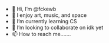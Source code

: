 - 👋 Hi, I’m @fckewb
- 👀 I enjoy art, music, and space
- 🌱 I’m currently learning CS
- 💞️ I’m looking to collaborate on idk yet
- 📫 How to reach me.......

<!---
fckewb/fckewb is a ✨ special ✨ repository because its `README.md` (this file) appears on your GitHub profile.
You can click the Preview link to take a look at your changes.
--->
